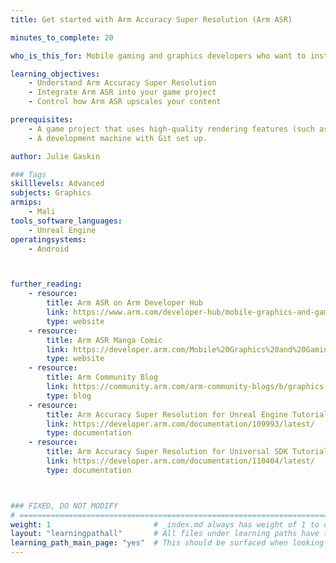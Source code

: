 ```yaml
---
title: Get started with Arm Accuracy Super Resolution (Arm ASR)

minutes_to_complete: 20

who_is_this_for: Mobile gaming and graphics developers who want to install and configure Arm Accuracy Super Resolution (ASR) in their projects, to improve performance on highly complex game content without compromising on image quality.

learning_objectives:
    - Understand Arm Accuracy Super Resolution
    - Integrate Arm ASR into your game project
    - Control how Arm ASR upscales your content

prerequisites:
    - A game project that uses high-quality rendering features (such as hardware ray tracing) that stretch the performance capabilities of everyday smartphones.
    - A development machine with Git set up.

author: Julie Gaskin

### Tags
skilllevels: Advanced
subjects: Graphics
armips:
    - Mali
tools_software_languages:
    - Unreal Engine
operatingsystems:
    - Android



further_reading:
    - resource:
        title: Arm ASR on Arm Developer Hub
        link: https://www.arm.com/developer-hub/mobile-graphics-and-gaming/accuracy-super-resolution
        type: website
    - resource:
        title: Arm ASR Manga Comic
        link: https://developer.arm.com/Mobile%20Graphics%20and%20Gaming/FeaturedContent/Mali%20Manga/FeaturedContent-MaliManga-Volume4
        type: website
    - resource:
        title: Arm Community Blog
        link: https://community.arm.com/arm-community-blogs/b/graphics-gaming-and-vr-blog/posts/introducing-arm-accuracy-super-resolution
        type: blog
    - resource:
        title: Arm Accuracy Super Resolution for Unreal Engine Tutorial
        link: https://developer.arm.com/documentation/109993/latest/
        type: documentation
    - resource:
        title: Arm Accuracy Super Resolution for Universal SDK Tutorial
        link: https://developer.arm.com/documentation/110404/latest/
        type: documentation



### FIXED, DO NOT MODIFY
# ================================================================================
weight: 1                       # _index.md always has weight of 1 to order correctly
layout: "learningpathall"       # All files under learning paths have this same wrapper
learning_path_main_page: "yes"  # This should be surfaced when looking for related content. Only set for _index.md of learning path content.
---
```

